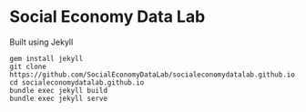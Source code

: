 # Social Economy Data Lab

Built using Jekyll

```
gem install jekyll
git clone https://github.com/SocialEconomyDataLab/socialeconomydatalab.github.io.git
cd socialeconomydatalab.github.io
bundle exec jekyll build
bundle exec jekyll serve
```
